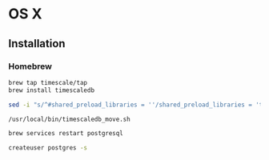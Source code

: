 # OS X

## Installation

### Homebrew

```sh
brew tap timescale/tap
brew install timescaledb
```

```sh
sed -i "s/^#shared_preload_libraries = ''/shared_preload_libraries = 'timescaledb'/" /usr/local/var/postgres/postgresql.conf
```

```sh
/usr/local/bin/timescaledb_move.sh
```

```sh
brew services restart postgresql
```

```sh
createuser postgres -s
```
